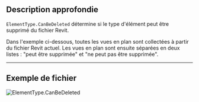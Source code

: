 ## Description approfondie
`ElementType.CanBeDeleted` détermine si le type d'élément peut être supprimé du fichier Revit.

Dans l'exemple ci-dessous, toutes les vues en plan sont collectées à partir du fichier Revit actuel. Les vues en plan sont ensuite séparées en deux listes : "peut être supprimée" et "ne peut pas être supprimée".
___
## Exemple de fichier

![ElementType.CanBeDeleted](./Revit.Elements.ElementType.CanBeDeleted_img.jpg)
